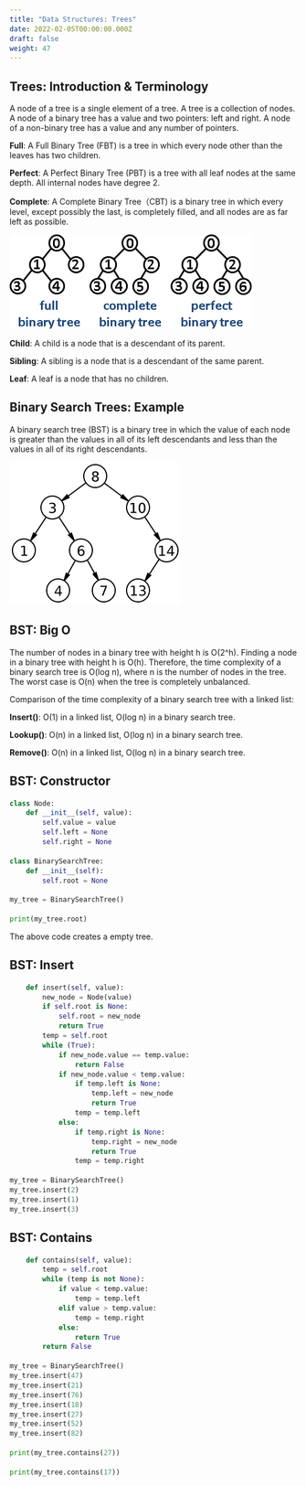```yaml
---
title: "Data Structures: Trees"
date: 2022-02-05T00:00:00.000Z
draft: false
weight: 47
---
```


## Trees: Introduction & Terminology

A node of a tree is a single element of a tree. A tree is a collection of nodes. A node of a binary tree has a value and two pointers: left and right. A node of a non-binary tree has a value and any number of pointers.

**Full**: A Full Binary Tree (FBT) is a tree in which every node other than the leaves has two children.

**Perfect**: A Perfect Binary Tree (PBT) is a tree with all leaf nodes at the same depth. All internal nodes have degree 2.

**Complete**: A Complete Binary Tree（CBT) is a binary tree in which every level, except possibly the last, is completely filled, and all nodes are as far left as possible.


![trees](/images/full_complete_perfect_trees.png)

**Child**: A child is a node that is a descendant of its parent.

**Sibling**: A sibling is a node that is a descendant of the same parent.

**Leaf**: A leaf is a node that has no children.

## Binary Search Trees: Example

A binary search tree (BST) is a binary tree in which the value of each node is greater than the values in all of its left descendants and less than the values in all of its right descendants.

![binary search tree](/images/binary_search_tree.png)

## BST: Big O

The number of nodes in a binary tree with height h is O(2^h). Finding a node in a binary tree with height h is O(h). Therefore, the time complexity of a binary search tree is O(log n), where n is the number of nodes in the tree. The worst case is O(n) when the tree is completely unbalanced.

Comparison of the time complexity of a binary search tree with a linked list:

**Insert()**: O(1) in a linked list, O(log n) in a binary search tree.

**Lookup()**: O(n) in a linked list, O(log n) in a binary search tree.

**Remove()**: O(n) in a linked list, O(log n) in a binary search tree.

## BST: Constructor

```python
class Node:
    def __init__(self, value):
        self.value = value
        self.left = None
        self.right = None

class BinarySearchTree:
    def __init__(self):
        self.root = None

my_tree = BinarySearchTree()

print(my_tree.root)
```

The above code creates a empty tree.

## BST: Insert

```python
    def insert(self, value):
        new_node = Node(value)
        if self.root is None:
            self.root = new_node
            return True
        temp = self.root
        while (True):
            if new_node.value == temp.value:
                return False
            if new_node.value < temp.value:
                if temp.left is None:
                    temp.left = new_node
                    return True
                temp = temp.left
            else: 
                if temp.right is None:
                    temp.right = new_node
                    return True
                temp = temp.right

my_tree = BinarySearchTree()
my_tree.insert(2)
my_tree.insert(1)
my_tree.insert(3)
```

## BST: Contains

```python
    def contains(self, value):
        temp = self.root
        while (temp is not None):
            if value < temp.value:
                temp = temp.left
            elif value > temp.value:
                temp = temp.right
            else:
                return True
        return False

my_tree = BinarySearchTree()
my_tree.insert(47)
my_tree.insert(21)
my_tree.insert(76)
my_tree.insert(18)
my_tree.insert(27)
my_tree.insert(52)
my_tree.insert(82)

print(my_tree.contains(27))

print(my_tree.contains(17))
```